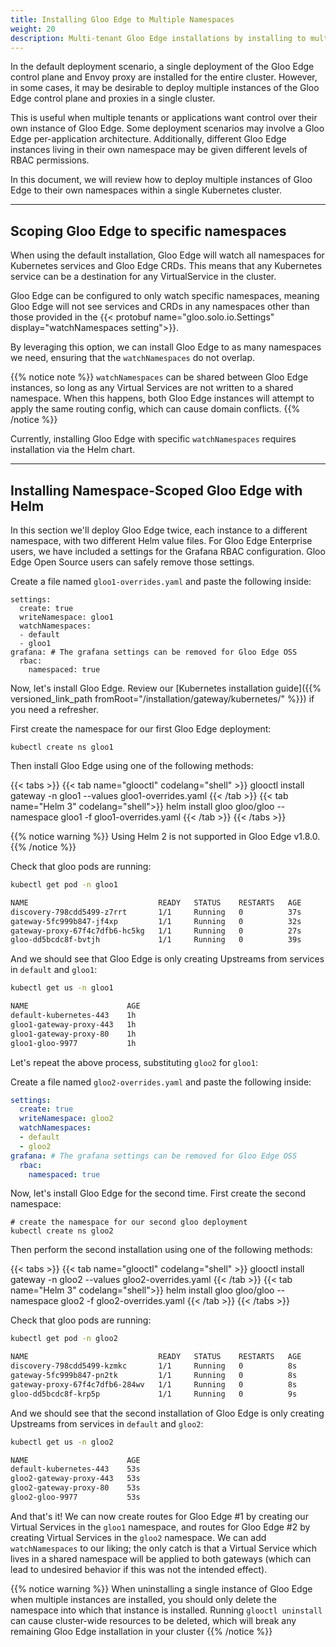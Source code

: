 ```yaml
---
title: Installing Gloo Edge to Multiple Namespaces
weight: 20
description: Multi-tenant Gloo Edge installations by installing to multiple namespaces
---
```


In the default deployment scenario, a single deployment of the Gloo Edge control plane and Envoy proxy are installed for the entire cluster. However, in some cases, it may be desirable to deploy multiple instances of the Gloo Edge control plane and proxies in a single cluster.

This is useful when multiple tenants or applications want control over their own instance of Gloo Edge. Some deployment scenarios may involve a Gloo Edge per-application architecture. Additionally, different Gloo Edge instances living in their own namespace may be given different levels of RBAC permissions.

In this document, we will review how to deploy multiple instances of Gloo Edge to their own namespaces within a single Kubernetes cluster. 

---

## Scoping Gloo Edge to specific namespaces

When using the default installation, Gloo Edge will watch all namespaces for Kubernetes services and Gloo Edge CRDs. This means that any Kubernetes service can be a destination for any VirtualService in the cluster.

Gloo Edge can be configured to only watch specific namespaces, meaning Gloo Edge will not see services and CRDs in any namespaces other than those provided in the {{< protobuf name="gloo.solo.io.Settings" display="watchNamespaces setting">}}.

By leveraging this option, we can install Gloo Edge to as many namespaces we need, ensuring that the `watchNamespaces` do not overlap.

{{% notice note %}}
`watchNamespaces` can be shared between Gloo Edge instances, so long as any Virtual Services are not written to a shared namespace. When this happens, both Gloo Edge instances will attempt to apply the same routing config, which can cause domain conflicts.
{{% /notice %}}

Currently, installing Gloo Edge with specific `watchNamespaces` requires installation via the Helm chart.

---

## Installing Namespace-Scoped Gloo Edge with Helm

In this section we'll deploy Gloo Edge twice, each instance to a different namespace, with two different Helm value files. For Gloo Edge Enterprise users, we have included a settings for the Grafana RBAC configuration. Gloo Edge Open Source users can safely remove those settings.

Create a file named `gloo1-overrides.yaml` and paste the following inside:

```shell
settings:
  create: true
  writeNamespace: gloo1
  watchNamespaces:
  - default
  - gloo1
grafana: # The grafana settings can be removed for Gloo Edge OSS
  rbac:
    namespaced: true
```

Now, let's install Gloo Edge. Review our [Kubernetes installation guide]({{% versioned_link_path fromRoot="/installation/gateway/kubernetes/" %}}) if you need a refresher.

First create the namespace for our first Gloo Edge deployment:

```shell script
kubectl create ns gloo1
```

Then install Gloo Edge using one of the following methods:

{{< tabs >}}
{{< tab name="glooctl" codelang="shell" >}}
glooctl install gateway -n gloo1 --values gloo1-overrides.yaml
{{< /tab >}}
{{< tab name="Helm 3" codelang="shell">}}
helm install gloo gloo/gloo --namespace gloo1 -f gloo1-overrides.yaml
{{< /tab >}}
{{< /tabs >}}

{{% notice warning %}}
Using Helm 2 is not supported in Gloo Edge v1.8.0.
{{% /notice %}}

Check that gloo pods are running: 

```bash
kubectl get pod -n gloo1
```

```bash
NAME                             READY   STATUS    RESTARTS   AGE
discovery-798cdd5499-z7rrt       1/1     Running   0          37s
gateway-5fc999b847-jf4xp         1/1     Running   0          32s
gateway-proxy-67f4c7dfb6-hc5kg   1/1     Running   0          27s
gloo-dd5bcdc8f-bvtjh             1/1     Running   0          39s
```

And we should see that Gloo Edge is only creating Upstreams from services in `default` and `gloo1`:

```bash
kubectl get us -n gloo1                                              
```

```bash
NAME                      AGE
default-kubernetes-443    1h
gloo1-gateway-proxy-443   1h
gloo1-gateway-proxy-80    1h
gloo1-gloo-9977           1h
```

Let's repeat the above process, substituting `gloo2` for `gloo1`:

Create a file named `gloo2-overrides.yaml` and paste the following inside:

```yaml
settings:
  create: true
  writeNamespace: gloo2
  watchNamespaces:
  - default
  - gloo2
grafana: # The grafana settings can be removed for Gloo Edge OSS
  rbac:
    namespaced: true
```

Now, let's install Gloo Edge for the second time. First create the second namespace:

```shell script
# create the namespace for our second gloo deployment
kubectl create ns gloo2
```

Then perform the second installation using one of the following methods:

{{< tabs >}}
{{< tab name="glooctl" codelang="shell" >}}
glooctl install gateway -n gloo2 --values gloo2-overrides.yaml
{{< /tab >}}
{{< tab name="Helm 3" codelang="shell">}}
helm install gloo gloo/gloo --namespace gloo2 -f gloo2-overrides.yaml
{{< /tab >}}
{{< /tabs >}}

Check that gloo pods are running: 

```bash
kubectl get pod -n gloo2
```

```bash
NAME                             READY   STATUS    RESTARTS   AGE
discovery-798cdd5499-kzmkc       1/1     Running   0          8s
gateway-5fc999b847-pn2tk         1/1     Running   0          8s
gateway-proxy-67f4c7dfb6-284wv   1/1     Running   0          8s
gloo-dd5bcdc8f-krp5p             1/1     Running   0          9s
```

And we should see that the second installation of Gloo Edge is only creating Upstreams from services in `default` and `gloo2`:

```bash
kubectl get us -n gloo2
```

```bash
NAME                      AGE
default-kubernetes-443    53s
gloo2-gateway-proxy-443   53s
gloo2-gateway-proxy-80    53s
gloo2-gloo-9977           53s
```

And that's it! We can now create routes for Gloo Edge #1 by creating our Virtual Services in the `gloo1` namespace, and routes for Gloo Edge #2 by creating Virtual Services in the `gloo2` namespace. We can add `watchNamespaces` to our liking; the only catch is that a Virtual Service which lives in a shared namespace will be applied to both gateways (which can lead to undesired behavior if this was not the intended effect).

{{% notice warning %}}
When uninstalling a single instance of Gloo Edge when multiple instances are installed, you should only delete the namespace into which that instance is installed. Running `glooctl uninstall` can cause cluster-wide resources to be deleted, which will break any remaining Gloo Edge installation in your cluster
{{% /notice %}}
